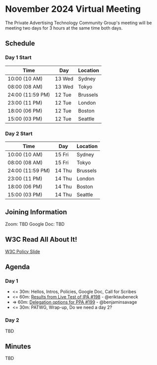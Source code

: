 # November 2024 Virtual Meeting

The Private Advertising Technology Community Group's meeting will be meeting two days for 3 hours at the same time both days.

## Schedule

### Day 1 Start

| Time             | Day    | Location      |
| ---------------- | ------ | ------------- |
| 10:00 (10 AM)    | 13 Wed | Sydney        |
| 08:00 (08 AM)    | 13 Wed | Tokyo         |
| 24:00 (11:59 PM) | 12 Tue | Brussels      |
| 23:00 (11 PM)    | 12 Tue | London        |
| 18:00 (06 PM)    | 12 Tue | Boston        |
| 15:00 (03 PM)    | 12 Tue | Seattle       |

### Day 2 Start

| Time             | Day    | Location      |
| ---------------- | ------ | ------------- |
| 10:00 (10 AM)    | 15 Fri | Sydney        |
| 08:00 (08 AM)    | 15 Fri | Tokyo         |
| 24:00 (11:59 PM) | 14 Thu | Brussels      |
| 23:00 (11 PM)    | 14 Thu | London        |
| 18:00 (06 PM)    | 14 Thu | Boston        |
| 15:00 (03 PM)    | 14 Thu | Seattle       |

## Joining Information

Zoom: TBD
Google Doc: TBD

## W3C Read All About It!

[W3C Policy Slide](https://github.com/patcg/meetings/blob/main/W3C%20Read%20All%20About%20It!.pdf)

## Agenda

### Day 1

- <= 30m: Hellos, Intros, Policies, Google Doc, Call for Scribes
- <= 60m: [Results from Live Test of IPA #198](https://github.com/patcg/meetings/issues/198) - @eriktaubeneck
- => 60m: [Delegation options for PPA #199](https://github.com/patcg/meetings/issues/199) - @benjaminsavage
- <= 30m: PATWG, Wrap-up, Do we need a day 2? 

### Day 2

TBD

## Minutes

TBD
